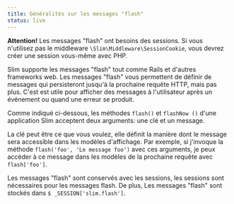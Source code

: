 ```yaml
---
title: Généralités sur les messages "flash"
status: live
---
```


<div class="alert alert-info">
    <strong>Attention!</strong> Les messages "flash" ont besoins des sessions. Si vous n'utilisez pas le middleware  
    <code>\Slim\Middleware\SessionCookie</code>, vous devrez créer une session vous-même avec PHP.
</div>

Slim supporte les messages "flash" tout comme Rails et d'autres frameworks web. Les messages "flash" vous permettent de définir de messages qui persisteront jusqu'à la prochaine requête HTTP, mais pas plus. C'est est utile pour afficher des messages à l'utilisateur après un événement ou quand une erreur se produit.

Comme indiqué ci-dessous, les méthodes `flash()` et `flashNow ()` d'une application Slim acceptent deux arguments: une clé et un message.

La clé peut être ce que vous voulez, elle définit la manière dont le message sera accessible dans les modèles d'affichage. Par exemple, si j'invoque la méthode `flash('foo', 'Le message foo')` avec ces arguments, je peux accéder à ce message dans les modèles de la prochaine requête avec `flash['foo']`.

Les messages "flash" sont conservés avec les sessions, les sessions sont nécessaires pour les messages flash. De plus, Les messages "flash" sont stockés dans `$ _SESSION['slim.flash']`.

